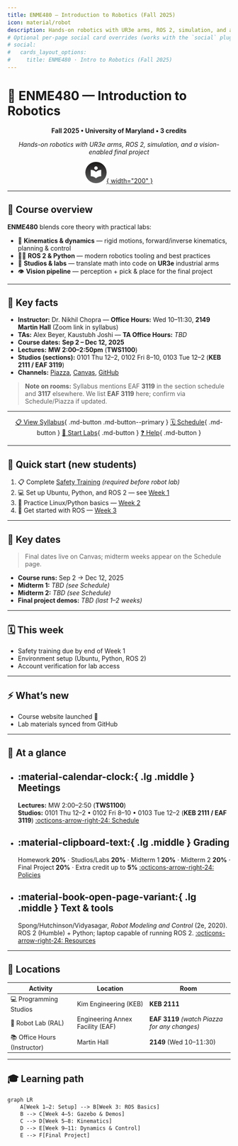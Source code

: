 ```yaml
---
title: ENME480 — Introduction to Robotics (Fall 2025)
icon: material/robot
description: Hands-on robotics with UR3e arms, ROS 2, simulation, and a vision-enabled final project
# Optional per-page social card overrides (works with the `social` plugin)
# social:
#   cards_layout_options:
#     title: ENME480 · Intro to Robotics (Fall 2025)
---
```


# 🚀 ENME480 — Introduction to Robotics

<div align="center">

**Fall 2025 • University of Maryland • 3 credits**

*Hands-on robotics with UR3e arms, ROS 2, simulation, and a vision-enabled final project*

[![Course Banner](assets/images/favicon.png){ width="200" }](assets/images/favicon.png)

</div>

---

## 🎯 Course overview

**ENME480** blends core theory with practical labs:

- 🤖 **Kinematics & dynamics** — rigid motions, forward/inverse kinematics, planning & control  
- 🧑‍💻 **ROS 2 & Python** — modern robotics tooling and best practices  
- 🧪 **Studios & labs** — translate math into code on **UR3e** industrial arms  
- 👁️ **Vision pipeline** — perception + pick & place for the final project

---

## 🔑 Key facts

- **Instructor:** Dr. Nikhil Chopra — **Office Hours:** Wed 10–11:30, **2149 Martin Hall** (Zoom link in syllabus)  
- **TAs:** Alex Beyer, Kaustubh Joshi — **TA Office Hours:** *TBD*  
- **Course dates:** **Sep 2 – Dec 12, 2025**  
- **Lectures:** **MW 2:00–2:50pm** (**TWS1100**)  
- **Studios (sections):** 0101 Thu 12–2, 0102 Fri 8–10, 0103 Tue 12–2 (**KEB 2111 / EAF 3119**)  
- **Channels:** [Piazza](https://piazza.com/umd/fall2025/enme480), [Canvas](https://elms.umd.edu), [GitHub](https://github.com/ENME480)

> **Note on rooms:** Syllabus mentions EAF **3119** in the section schedule and **3117** elsewhere. We list **EAF 3119** here; confirm via Schedule/Piazza if updated.

---

<div align="center">

[📋 View Syllabus](syllabus.md){ .md-button .md-button--primary }
[🗓️ Schedule](schedule.md){ .md-button }
[🧪 Start Labs](labs/index.md){ .md-button }
[❓ Help](help.md){ .md-button }

</div>

---

## 🚀 Quick start (new students)

1. 📋 Complete [Safety Training](policies.md#safety-guidelines) *(required before robot lab)*  
2. 💻 Set up Ubuntu, Python, and ROS 2 — see [Week 1](labs/week-01.md)  
3. 🐧 Practice Linux/Python basics — [Week 2](labs/week-02.md)  
4. 🤖 Get started with ROS — [Week 3](labs/week-03.md)

---

## 📅 Key dates

> Final dates live on Canvas; midterm weeks appear on the Schedule page.

- **Course runs:** Sep 2 → Dec 12, 2025  
- **Midterm 1:** *TBD (see Schedule)*  
- **Midterm 2:** *TBD (see Schedule)*  
- **Final project demos:** *TBD (last 1–2 weeks)*

---

## 🗓️ This week

<!-- THIS_WEEK:auto:start -->
- Safety training due by end of Week 1
- Environment setup (Ubuntu, Python, ROS 2)
- Account verification for lab access
<!-- THIS_WEEK:auto:end -->

---

## ⚡ What’s new

<!-- WHATS_NEW:auto:start -->
- Course website launched 🎉
- Lab materials synced from GitHub
<!-- WHATS_NEW:auto:end -->

---

## 🧭 At a glance
<div class="grid cards" markdown>

-   :material-calendar-clock:{ .lg .middle } __Meetings__
    ---
    **Lectures:** MW 2:00–2:50 (**TWS1100**)  
    **Studios:** 0101 Thu 12–2 • 0102 Fri 8–10 • 0103 Tue 12–2 (**KEB 2111 / EAF 3119**)
    [:octicons-arrow-right-24: Schedule](schedule.md)

-   :material-clipboard-text:{ .lg .middle } __Grading__
    ---
    Homework **20%** · Studios/Labs **20%** · Midterm 1 **20%** · Midterm 2 **20%** · Final Project **20%** · Extra credit up to **5%**
    [:octicons-arrow-right-24: Policies](policies.md)

-   :material-book-open-page-variant:{ .lg .middle } __Text & tools__
    ---
    Spong/Hutchinson/Vidyasagar, _Robot Modeling and Control_ (2e, 2020).  
    ROS 2 (Humble) + Python; laptop capable of running ROS 2.
    [:octicons-arrow-right-24: Resources](resources.md)

</div>

---

## 🏢 Locations

| **Activity** | **Location** | **Room** |
|---|---|---|
| 💻 Programming Studios | Kim Engineering (KEB) | **KEB 2111** |
| 🤖 Robot Lab (RAL) | Engineering Annex Facility (EAF) | **EAF 3119** *(watch Piazza for any changes)* |
| 📚 Office Hours (Instructor) | Martin Hall | **2149** (Wed 10–11:30) |

---

## 🎓 Learning path

```mermaid
graph LR
    A[Week 1–2: Setup] --> B[Week 3: ROS Basics]
    B --> C[Week 4–5: Gazebo & Demos]
    C --> D[Week 5–8: Kinematics]
    D --> E[Week 9–11: Dynamics & Control]
    E --> F[Final Project]
```